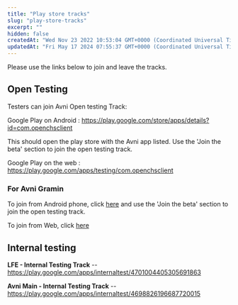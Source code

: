 ```yaml
---
title: "Play store tracks"
slug: "play-store-tracks"
excerpt: ""
hidden: false
createdAt: "Wed Nov 23 2022 10:53:04 GMT+0000 (Coordinated Universal Time)"
updatedAt: "Fri May 17 2024 07:55:37 GMT+0000 (Coordinated Universal Time)"
---
```

Please use the links below to join and leave the tracks.

## Open Testing

Testers can join Avni Open testing Track:

Google Play on Android : <https://play.google.com/store/apps/details?id=com.openchsclient>

This should open the play store with the Avni app listed. Use the 'Join the beta' section to join the open testing track.

Google Play on the web : <https://play.google.com/apps/testing/com.openchsclient>

### For Avni Gramin

To join from Android phone, click [here](https://play.google.com/store/apps/details?id=com.openchsclient.gramin)  and use the 'Join the beta' section to join the open testing track.

To join from Web, click [here](https://play.google.com/apps/testing/com.openchsclient.gramin) 

## Internal testing

**LFE - Internal Testing Track**     --  <https://play.google.com/apps/internaltest/4701004405305691863>

**Avni Main - Internal Testing Track**   -- <https://play.google.com/apps/internaltest/4698826196687720015>
